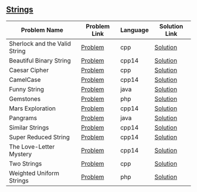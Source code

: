 ## [Strings](https://www.hackerrank.com/domains/algorithms/strings)

| Problem Name                  | Problem Link                                                                       | Language | Solution Link                               |
|-------------------------------|------------------------------------------------------------------------------------|----------|---------------------------------------------|
| Sherlock and the Valid String | [Problem](https://www.hackerrank.com/challenges/sherlock-and-valid-string/problem) | cpp      | [Solution](./sherlock-and-valid-string.cpp) |
| Beautiful Binary String       | [Problem](https://www.hackerrank.com/challenges/beautiful-binary-string/problem)   | cpp14    | [Solution](./beautiful-binary-string.cpp)   |
| Caesar Cipher                 | [Problem](https://www.hackerrank.com/challenges/caesar-cipher-1/problem)           | cpp      | [Solution](./caesar-cipher-1.cpp)           |
| CamelCase                     | [Problem](https://www.hackerrank.com/challenges/camelcase/problem)                 | cpp14    | [Solution](./camelcase.cpp)                 |
| Funny String                  | [Problem](https://www.hackerrank.com/challenges/funny-string/problem)              | java     | [Solution](./funny-string.java)             |
| Gemstones                     | [Problem](https://www.hackerrank.com/challenges/gem-stones/problem)                | php      | [Solution](./gem-stones.php)                |
| Mars Exploration              | [Problem](https://www.hackerrank.com/challenges/mars-exploration/problem)          | cpp14    | [Solution](./mars-exploration.cpp)          |
| Pangrams                      | [Problem](https://www.hackerrank.com/challenges/pangrams/problem)                  | java     | [Solution](./pangrams.java)                 |
| Similar Strings               | [Problem](https://www.hackerrank.com/challenges/similar-strings/problem)           | cpp14    | [Solution](./similar-strings.cpp)           |
| Super Reduced String          | [Problem](https://www.hackerrank.com/challenges/reduced-string/problem)            | cpp14    | [Solution](./reduced-string.cpp)            |
| The Love-Letter Mystery       | [Problem](https://www.hackerrank.com/challenges/the-love-letter-mystery/problem)   | cpp14    | [Solution](./the-love-letter-mystery.cpp)   |
| Two Strings                   | [Problem](https://www.hackerrank.com/challenges/two-strings/problem)               | cpp      | [Solution](./two-strings.cpp)               |
| Weighted Uniform Strings      | [Problem](https://www.hackerrank.com/challenges/weighted-uniform-string/problem)   | php      | [Solution](./weighted-uniform-string.php)   |
